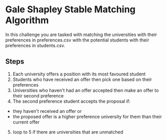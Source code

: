 # Gale Shapley Stable Matching Algorithm
In this challenge you are tasked with matching the universities with their
preferences in preferences.csv with the potential students with their
preferences in students.csv.

## Steps

1. Each university offers a position with its most favoured student
2. Students who have received an offer then pick one based on their preferences
3. Universities who haven't had an offer accepted then make an offer to their second preference
4. The second preference student accepts the proposal if:
  * they haven't received an offer or
  * the proposed offer is a higher preference university for them than their current offer
5. loop to 5 if there are universities that are unmatched

